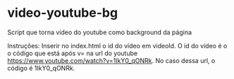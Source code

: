 # video-youtube-bg
Script que torna video do youtube como background da página

Instruções:
Inserir no index.html o id do vídeo em videoId.
O id do vídeo é o o código que está após v= na url do youtube https://www.youtube.com/watch?v=1IkY0_qONRk. No caso dessa url, o código é 1IkY0_qONRk.
